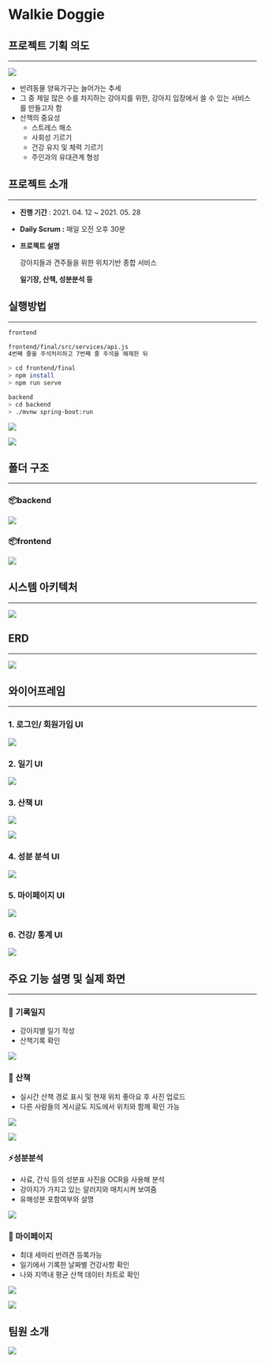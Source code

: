 # Walkie Doggie

## 프로젝트 기획 의도

---

![](readme.assets/Untitled.png)

- 반려동물 양육가구는 늘어가는 추세
- 그 중 제일 많은 수를 차지하는 강아지를 위한, 강아지 입장에서 쓸 수 있는 서비스를 만들고자 함
- 산책의 중요성
    - 스트레스 해소
    - 사회성 기르기
    - 건강 유지 및 체력 기르기
    - 주인과의 유대관계 형성

## 프로젝트 소개

---

- **진행 기간** : 2021. 04. 12 ~ 2021. 05. 28
- **Daily Scrum :** 매일 오전 오후 30분
- **프로젝트 설명**

    강아지들과 견주들을 위한 위치기반 종합 서비스

    **일기장, 산책, 성분분석 등**

## 실행방법

---

```bash
frontend

frontend/final/src/services/api.js
4번째 줄을 주석처리하고 7번째 줄 주석을 해제한 뒤

> cd frontend/final
> npm install
> npm run serve

backend
> cd backend
> ./mvnw spring-boot:run
```

![](readme.assets/npm_run_serve.PNG)

![](readme.assets/Spring.png)

## 폴더 구조

---

### 📦backend

![](readme.assets/%EB%B0%B1%EC%97%94%EB%93%9C%EA%B5%AC%EC%A1%B0.PNG)

### 📦frontend

![](readme.assets/%ED%94%84%EB%A1%A0%ED%8A%B8%EA%B5%AC%EC%A1%B0.PNG)

## 시스템 아키텍처

---

![](readme.assets/Untitled%201.png)

## ERD

---

![](readme.assets/ERD.PNG)

## 와이어프레임

---

### 1. 로그인/ 회원가입 UI

![](readme.assets/Untitled%202.png)

### 2. 일기 UI

![](readme.assets/Untitled%203.png)

### 3. 산책 UI

![](readme.assets/Untitled%204.png)

![](readme.assets/Untitled%205.png)

### 4. 성분 분석 UI

![](readme.assets/Untitled%206.png)

### 5. 마이페이지 UI

![](readme.assets/Untitled%207.png)

### 6. 건강/ 통계 UI

![](readme.assets/Untitled%208.png)

## 주요 기능 설명 및 실제 화면

---

### 🌈 **기록일지**

- 강아지별 일기 작성
- 산책기록 확인

![](readme.assets/%EA%B8%B0%EB%A1%9D%EC%9D%BC%EC%A7%80.png)

### 🛴 **산책**

- 실시간 산책 경로 표시 및 현재 위치 좋아요 후 사진 업로드
- 다른 사람들의 게시글도 지도에서 위치와 함께 확인 가능

![](readme.assets/%EC%82%B0%EC%B1%851.png)

![](readme.assets/%EC%82%B0%EC%B1%852.png)

### ⚡**성분분석**

- 사료, 간식 등의 성분표 사진을 OCR을 사용해 분석
- 강아지가 가지고 있는 알러지와 매치시켜 보여줌
- 유해성분 포함여부와 설명

![](readme.assets/%EC%84%B1%EB%B6%84%EB%B6%84%EC%84%9D.png)

### 👶 마이페이지

- 최대 세마리 반려견 등록가능
- 일기에서 기록한 날짜별 건강사항 확인
- 나와 지역내 평균 산책 데이터 차트로 확인

![](readme.assets/%EB%A1%9C%EA%B7%B8%EC%9D%B8_%ED%9A%8C%EC%9B%90%EA%B0%80%EC%9E%85.png)

![](readme.assets/%EB%A7%88%EC%9D%B4%ED%8E%98%EC%9D%B4%EC%A7%80.png)

## 팀원 소개

![](readme.assets/%ED%8C%80%EC%9B%90%EC%86%8C%EA%B0%9C.PNG)